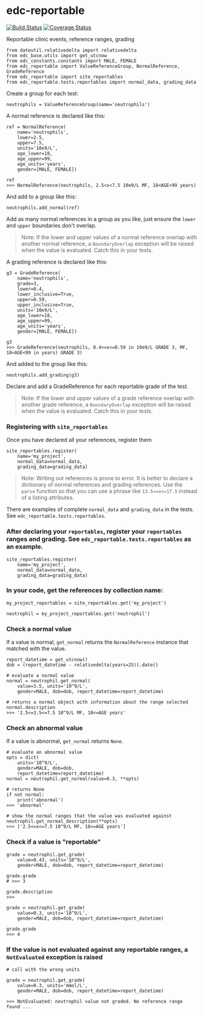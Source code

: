 # edc-reportable

[![Build Status](https://travis-ci.org/botswana-harvard/edc-reportable.svg?branch=develop)](https://travis-ci.org/botswana-harvard/edc-reportable) [![Coverage Status](https://coveralls.io/repos/github/botswana-harvard/edc-reportable/badge.svg?branch=develop)](https://coveralls.io/github/botswana-harvard/edc-reportable?branch=develop)

Reportable clinic events, reference ranges, grading


    from dateutil.relativedelta import relativedelta
    from edc_base.utils import get_utcnow
    from edc_constants.constants import MALE, FEMALE
    from edc_reportable import ValueReferenceGroup, NormalReference, GradeReference
    from edc_reportable import site_reportables
    from edc_reportable.tests.reportables import normal_data, grading_data
    
Create a group for each test:

    neutrophils = ValueReferenceGroup(name='neutrophils')

A normal reference is declared like this:

    ref = NormalReference(
        name='neutrophils',
        lower=2.5,
        upper=7.5,
        units='10e9/L',
        age_lower=18,
        age_upper=99,
        age_units='years',
        gender=[MALE, FEMALE])
    
    ref
    >>> NormalReference(neutrophils, 2.5<x<7.5 10e9/L MF, 18<AGE<99 years)   

And add to a group like this:
    
    neutrophils.add_normal(ref)
 
Add as many normal references in a group as you like, just ensure the `lower` and `upper` boundaries don't overlap.

> Note: If the lower and upper values of a normal reference overlap 
> with another normal reference, a `BoundaryOverlap` exception will be raised
> when the value is evaluated. Catch this in your tests.
 
A grading reference is declared like this:

    g3 = GradeReference(
        name='neutrophils',
        grade=3,
        lower=0.4,
        lower_inclusive=True,
        upper=0.59,
        upper_inclusive=True,
        units='10e9/L',
        age_lower=18,
        age_upper=99,
        age_units='years',
        gender=[MALE, FEMALE])
    
    g3
    >>> GradeReference(neutrophils, 0.4<=x<=0.59 in 10e9/L GRADE 3, MF, 18<AGE<99 in years) GRADE 3)

And added to the group like this:

    neutrophils.add_grading(g3)

Declare and add a GradeReference for each reportable grade of the test. 

> Note: If the lower and upper values of a grade reference overlap 
> with another grade reference, a `BoundaryOverlap` exception will be raised
> when the value is evaluated. Catch this in your tests.


### Registering with `site_reportables`

Once you have declared all your references, register them

    site_reportables.register(
        name='my_project',
        normal_data=normal_data,
        grading_data=grading_data)

> Note: Writing out references is prone to error. It is better to declare a
> dictionary of normal references and grading references. Use the `parse` function
> so that you can use a phrase like `13.5<=x<=17.5` instead of a listing attributes. 

There are examples of complete `normal_data` and `grading_data` in the tests. See `edc_reportable.tests.reportables`. 

### After declaring your `reportables`, register your `reportables` ranges and grading. See `edc_reportable.tests.reportables` as an example.

    site_reportables.register(
        name='my_project',
        normal_data=normal_data,
        grading_data=grading_data)


### In your code, get the references by collection name:
    
    my_project_reportables = site_reportables.get('my_project')

    neutrophil = my_project_reportables.get('neutrophil')

    
### Check a normal value

If a value is normal, `get_normal` returns the `NormalReference` instance that matched with the value. 

    report_datetime = get_utcnow()
    dob = (report_datetime - relativedelta(years=25)).date() 

    # evaluate a normal value
    normal = neutrophil.get_normal(
        value=3.5, units='10^9/L',
        gender=MALE, dob=dob, report_datetime=report_datetime)

    # returns a normal object with information about the range selected
    normal.description
    >>> '2.5<=3.5<=7.5 10^9/L MF, 18<=AGE years'

### Check an abnormal value

If a value is abnormal, `get_normal` returns `None`.

    # evaluate an abnormal value
    opts = dict(
        units='10^9/L',
        gender=MALE, dob=dob,
        report_datetime=report_datetime)
    normal = neutrophil.get_normal(value=0.3, **opts)

    # returns None
    if not normal:
        print('abnormal')
    >>> 'abnormal'
    
    # show the normal ranges that the value was evaluated against
    neutrophil.get_normal_description(**opts)
    >>> ['2.5<=x<=7.5 10^9/L MF, 18<=AGE years']
    
### Check if a value is "reportable"

    grade = neutrophil.get_grade(
        value=0.43, units='10^9/L',
        gender=MALE, dob=dob, report_datetime=report_datetime)

    grade.grade
    # >>> 3
    
    grade.description
    >>>

    grade = neutrophil.get_grade(
        value=0.3, units='10^9/L',
        gender=MALE, dob=dob, report_datetime=report_datetime)

    grade.grade
    >>> 4
    
### If the value is not evaluated against any reportable ranges, a `NotEvaluated` exception is raised

    # call with the wrong units
    
    grade = neutrophil.get_grade(
        value=0.3, units='mmol/L',
        gender=MALE, dob=dob, report_datetime=report_datetime)

    >>> NotEvaluated: neutrophil value not graded. No reference range found ...

